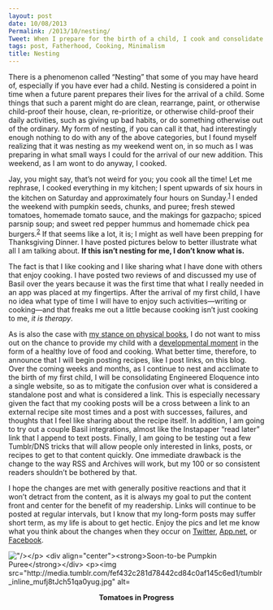 ```yaml
---
layout: post
date: 10/08/2013
Permalink: /2013/10/nesting/
Tweet: When I prepare for the birth of a child, I cook and consolidate my blogs!
tags: post, Fatherhood, Cooking, Minimalism
title: Nesting
---
```


<p>There is a phenomenon called “Nesting” that some of you may have heard of, especially if you have ever had a child. Nesting is considered a point in time when a future parent prepares their lives for the arrival of a child. Some things that such a parent might do are clean, rearrange, paint, or otherwise child-proof their house, clean, re-prioritize, or otherwise child-proof their daily activities, such as giving up bad habits, or do something otherwise out of the ordinary. My form of nesting, if you can call it that, had interestingly enough nothing to do with any of the above categories, but I found myself realizing that it was nesting as my weekend went on, in so much as I was preparing in what small ways I could for the arrival of our new addition. This weekend, as I am wont to do anyway, I cooked.</p>

<p>Jay, you might say, that’s not weird for you; you cook all the time! Let me rephrase, I cooked everything in my kitchen; I spent upwards of six hours in the kitchen on Saturday and approximately four hours on Sunday.<sup><a href="#fn:1" id="fnref:1" title="see footnote" class="footnote">1</a></sup> I ended the weekend with pumpkin seeds, chunks, and puree; fresh stewed tomatoes, homemade tomato sauce, and the makings for gazpacho; spiced parsnip soup; and sweet red pepper hummus and homemade chick pea burgers.<sup><a href="#fn:2" id="fnref:2" title="see footnote" class="footnote">2</a></sup> If that seems like a lot, it is; I might as well have been prepping for Thanksgiving Dinner. I have posted pictures below to better illustrate what all I am talking about. <strong>If this isn’t nesting for me, I don’t know what is.</strong></p>

<p>The fact is that I like cooking and I like sharing what I have done with others that enjoy cooking. I have posted two reviews of and discussed my use of Basil over the years because it was the first time that what I really needed in an app was placed at my fingertips. After the arrival of my first child, I have no idea what type of time I will have to enjoy such activities—writing or cooking—and that freaks me out a little because cooking isn’t just cooking to me, <em>it is therapy</em>.</p>

<p>As is also the case with <a href="/2013/08/books/" title="Books - Engineered Eloquence">my stance on physical books</a>, I do not want to miss out on the chance to provide my child with a <a href="http://patrickrhone.com/2013/01/20/a-time-for-books/" title="A Time For Books - Patrick Rhone">developmental moment</a> in the form of a healthy love of food and cooking. What better time, therefore, to announce that I will begin posting recipes, like I post links, on this blog. Over the coming weeks and months, as I continue to nest and acclimate to the birth of my first child, I will be consolidating Engineered Eloquence into a single website, so as to mitigate the confusion over what is considered a standalone post and what is considered a link. This is especially necessary given the fact that my cooking posts will be a cross between a link to an external recipe site most times and a post with successes, failures, and thoughts that I feel like sharing about the recipe itself. In addition, I am going to try out a couple Basil integrations, almost like the Instapaper “read later” link that I append to text posts. Finally, I am going to be testing out a few Tumblr/DNS tricks that will allow people only interested in links, posts, or recipes to get to that content quickly. One immediate drawback is the change to the way RSS and Archives will work, but my 100 or so consistent readers shouldn’t be bothered by that.</p>

<p>I hope the changes are met with generally positive reactions and that it won’t detract from the content, as it is always my goal to put the content front and center for the benefit of my readership. Links will continue to be posted at regular intervals, but I know that my long-form posts may suffer short term, as my life is about to get hectic. Enjoy the pics and let me know what you think about the changes when they occur on <a href="https://twitter.com/eloquentfeed" title="Twitter">Twitter</a>, <a href="https://alpha.app.net/engineeredeloquence" title="App.net">App.net</a>, or <a href="https://www.facebook.com/EngineeredEloquence">Facebook</a>.</p>

<p><img src="http://media.tumblr.com/f9d025a9a6c08e5fc17d9e1c49f7ac1f/tumblr_inline_mufj8sXIsz1qa0yug.jpg" alt='"/></p>

<div align="center"><strong>Soon-to-be Pumpkin Puree</strong></div>

<p><img src="http://media.tumblr.com/fef432c281d78442cd84c0af145c6ed1/tumblr_inline_mufj8tJch51qa0yug.jpg" alt='"/></p>

<div align="center"><strong>Tomatoes in Progress</strong></div>

<p><img src="http://media.tumblr.com/a7d31f2cd7a17dab9f2a4e60c23cdf70/tumblr_inline_mufj7umVY81qa0yug.jpg" alt='"/></p>

<div align="center"><strong>Spiced Parsnip Soup</strong></div>

<p><br/></p>

<div class="footnotes">
<hr>
<ol><li id="fn:1">
<p>I will admit that some of the time was spent cleaning, although I attempted to clean in stages as I dirtied things to make it: 1) easier to move onto the next dish or ingredient and 2) easier to clean up at the end of each day. <a href="#fnref:1" title="return to article" class="reversefootnote"> ↩</a></p>
</li>

<li id="fn:2">
<p>Lexi and I even made blueberry, cream cheese crepes on Sunday morning and <em>completely from scratch</em> lasagna Sunday evening. <a href="#fnref:2" title="return to article" class="reversefootnote"> ↩</a></p>
</li>

</ol></div>